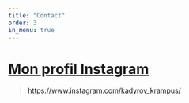 ```yaml
---
title: "Contact"
order: 3
in_menu: true
---
```

# <ins>Mon profil Instagram</ins>
 
> <https://www.instagram.com/kadyrov_krampus/> 